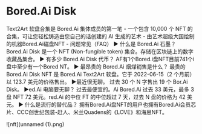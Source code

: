 # Bored.Ai Disk

Text2Art 软盘合集是 Bored.Ai 集体成员的第一笔 - 一个包含 10,000 个 NFT 的合集，可让您轻松铸造由您自己的话创建的 AI 生成的艺术 - 由艺术超级大国绘制的机器Bored.Ai磁盘NFT - 问题常见（FAQ）
▶ 什么是 Bored.Ai 石墨？
Bored.Ai Disk 是一个 NFT (Non-fungible token) 集合。存储在区块链上的数字收藏品集合。
▶ 有多少 Bored.Ai Disk 代币？
AF有1个Bored.i盘NFT目前741个i盘中至少有一个Bored NT。
▶ 最昂贵的 Bored.Ai 烟煤销售是什么？
最贵的 Bored.Ai Disk NFT 是 Bored.Ai Text2Art 软盘。它于 2022-06-15（2 个月前）以 123.7 美元的价格售出。
▶最近很无聊。
过去 30 个 N 字售出 19 个 Bor.Ai Disk。
▶ed.Ai 电脑要无聊？
过去最便宜的。Ai Bored.Ai 过去 33 美元，最多 3 盘 NFT 72 美元。red.Ai 的中位 FT 的中位超过 7 天，过去 N 盘的价格为 42 美元。
▶ 什么是流行的替代品？
拥有Bored.Ai盘NFT的用户也拥有Bored.Ai会员芯片、CCC创世纪包装-赶人、米兰Quadens的《LOVE》和海思NFT。

![nft](unnamed (1).png)
